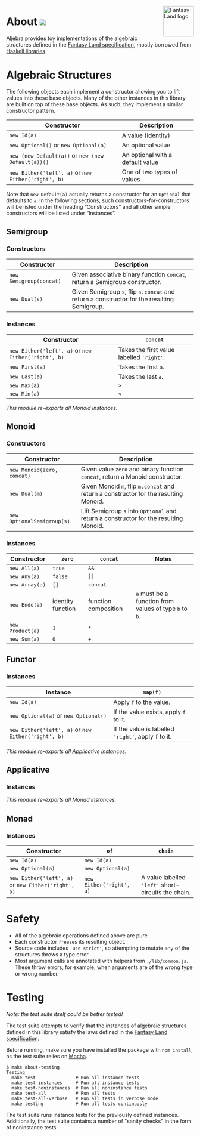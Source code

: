 <a href="https://github.com/pufuwozu/fantasy-land"><img src="https://raw.github.com/pufuwozu/fantasy-land/master/logo.png" align="right" width="82px" height="82px" alt="Fantasy Land logo" /></a>

About [<img src="https://travis-ci.org/markandrus/aljebra.png">](http://travis-ci.org/#!/markandrus/aljebra)
=====

Aljebra provides toy implementations of the algebraic structures defined in the [Fantasy Land specification](https://github.com/pufuwozu/fantasy-land), mostly borrowed from [Haskell libraries](http://hackage.haskell.org/package/base).

Algebraic Structures
====================

The following objects each implement a constructor allowing you to lift values into these base objects. Many of the other instances in this library are built on top of these base objects. As such, they implement a similar constructor pattern.

| Constructor                                         | Description
| --------------------------------------------------- | -----------
| `new Id(a)`                                         | A value (Identity)
| `new Optional()` or `new Optional(a)`               | An optional value
| `new (new Default(a))` or `new (new Default(a))()`  | An optional with a default value
| `new Either('left', a)` or `new Either('right', b)` | One of two types of values

Note that `new Default(a)` actually returns a constructor for an `Optional` that defaults to `a`. In the following sections, such constructors-for-constructors will be listed under the heading &#8220;Constructors&#8221; and all other simple constructors will be listed under &#8220;Instances&#8221;.

Semigroup
---------

### Constructors

| Constructor             | Description
| ----------------------- | -----------
| `new Semigroup(concat)` | Given associative binary function `concat`, return a Semigroup constructor.
| `new Dual(s)`           | Given Semigroup `s`, flip `s.concat` and return a constructor for the resulting Semigroup.

### Instances

| Constructor                                         | `concat`
| --------------------------------------------------- | --------
| `new Either('left', a)` or `new Either('right', b)` | Takes the first value labelled `'right'`.
| `new First(a)`                                      | Takes the first `a`.
| `new Last(a)`                                       | Takes the last `a`.
| `new Max(a)`                                        | `>`
| `new Min(a)`                                        | `<`

_This module re-exports all Monoid instances._

Monoid
------

### Constructors

| Constructor                        | Description
| ---------------------------------- | -----------
| `new Monoid(zero, concat)`         | Given value `zero` and binary function `concat`, return a Monoid constructor.
| `new Dual(m)`                      | Given Monoid `m`, flip `m.concat` and return a constructor for the resulting Monoid.
| `new OptionalSemigroup(s)`         | Lift Semigroup `s` into `Optional` and return a constructor for the resulting Monoid.

### Instances

| Constructor      | `zero`            | `concat`             | Notes
| ---------------- | ----------------- | -------------------- | -----
| `new All(a)`     | `true`            | `&&`                 |
| `new Any(a)`     | `false`           | <code>││</code>      |
| `new Array(a)`   | `[]`              | `concat`             |
| `new Endo(a)`    | identity function | function composition | `a` must be a function from values of type `b` to `b`.
| `new Product(a)` | `1`               | `*`                  |
| `new Sum(a)`     | `0`               | `+`                  |

Functor
-------

### Instances

| Instance                                            | `map(f)`
| --------------------------------------------------- | --------
| `new Id(a)`                                         | Apply `f` to the value.
| `new Optional(a)` or `new Optional()`               | If the value exists, apply `f` to it.
| `new Either('left', a)` or `new Either('right', b)` | If the value is labelled `'right'`, apply `f` to it.

_This module re-exports all Applicative instances._

Applicative
-----------

### Instances

_This module re-exports all Monad instances._

Monad
-----

### Instances

| Constructor                                         | `of`                     | `chain`
| --------------------------------------------------- | ------------------------ | -------
| `new Id(a)`                                         | `new Id(a)`              |
| `new Optional(a)`                                   | `new Optional(a)`        |
| `new Either('left', a)` or `new Either('right', b)` | `new Either('right', a)` | A value labelled `'left'` short-circuits the chain.

Safety
======

* All of the algebraic operations defined above are pure.
* Each constructor `freeze`s its resulting object.
* Source code includes `'use strict'`, so attempting to mutate any of the structures throws a type error.
* Most argument calls are annotated with helpers from `./lib/common.js`. These throw errors, for example, when arguments are of the wrong type or wrong number.

Testing
=======

_Note: the test suite itself could be better tested!_

The test suite attempts to verify that the instances of algebraic structures defined in this library satisfy the laws defined in the [Fantasy Land specification](https://github.com/pufuwozu/fantasy-land).

Before running, make sure you have installed the package with `npm install`, as the test suite relies on [Mocha](http://visionmedia.github.io/mocha/).

~~~
$ make about-testing
Testing
  make test               # Run all instance tests
  make test-instances     # Run all instance tests
  make test-noninstances  # Run all noninstance tests
  make test-all           # Run all tests
  make test-all-verbose   # Run all tests in verbose mode
  make testing            # Run all tests continuosly
~~~

The test suite runs instance tests for the previously defined instances. Additionally, the test suite contains a number of "sanity checks" in the form of noninstance tests.
